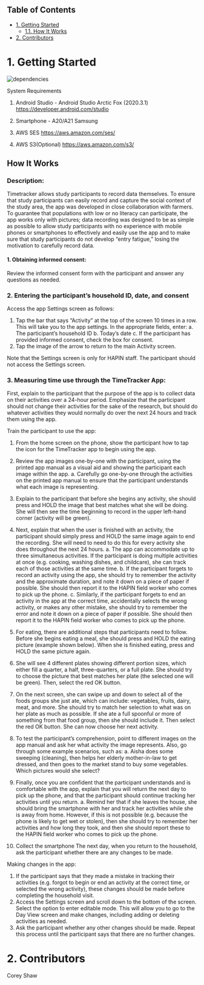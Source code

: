 ## Table of Contents
- [1. Getting Started](#1-getting-started)
  - [1.1. How It Works](#how-it-works)
- [2. Contributors](#2-contributors)

# 1. Getting Started
![dependencies]()

System Requirements

1. Android Studio - Android Studio Arctic Fox (2020.3.1)
https://developer.android.com/studio

2. Smartphone - A20/A21 Samsung 

3. AWS SES
https://aws.amazon.com/ses/

4. AWS S3(Optional)
https://aws.amazon.com/s3/


## How It Works

### Description: 
Timetracker allows study participants to record data themselves. To ensure that study participants can easily record and capture the social context of the study area, the app was developed in close collaboration with farmers. To guarantee that populations with low or no literacy can participate, the app works only with pictures; data recording was designed to be as simple as possible to allow study participants with no experience with mobile phones or smartphones to effectively and easily use the app and to make sure that study participants do not develop “entry fatigue,” losing the motivation to carefully record data. 

#### 1. Obtaining informed consent:
Review the informed consent form with the participant and answer any questions as needed. 

### 2. Entering the participant’s household ID, date, and consent
Access the app Settings screen as follows:
1.	Tap the bar that says “Activity” at the top of the screen 10 times in a row. This will take you to the app settings. In the appropriate fields, enter:
a.	The participant’s household ID
b.	Today’s date
c.	If the participant has provided informed consent, check the box for consent.
2.	Tap the image of the arrow to return to the main Activity screen.

Note that the Settings screen is only for HAPIN staff. The participant should not access the Settings screen.

### 3. Measuring time use through the TimeTracker App:
First, explain to the participant that the purpose of the app is to collect data on their activities over a 24-hour period. Emphasize that the participant should not change their activities for the sake of the research, but should do whatever activities they would normally do over the next 24 hours and track them using the app. 

Train the participant to use the app: 
1.	From the home screen on the phone, show the participant how to tap the icon for the TimeTracker app to begin using the app.
2.	Review the app images one-by-one with the participant, using the printed app manual as a visual aid and showing the participant each image within the app.
a.	Carefully go one-by-one through the activities on the printed app manual to ensure that the participant understands what each image is representing.
3.	Explain to the participant that before she begins any activity, she should press and HOLD the image that best matches what she will be doing. She will then see the time beginning to record in the upper left-hand corner (activity will be green). 
 
4.	Next, explain that when the user is finished with an activity, the participant should simply press and HOLD the same image again to end the recording. She will need to need to do this for every activity she does throughout the next 24 hours. 
a.	The app can accommodate up to three simultaneous activities. If the participant is doing multiple activities at once (e.g. cooking, washing dishes, and childcare), she can track each of those activities at the same time.
b.	If the participant forgets to record an activity using the app, she should try to remember the activity and the approximate duration, and note it down on a piece of paper if possible. She should then report it to the HAPIN field worker who comes to pick up the phone. 
c.	Similarly, if the participant forgets to end an activity in the app at the correct time, accidentally selects the wrong activity, or makes any other mistake, she should try to remember the error and note it down on a piece of paper if possible. She should then report it to the HAPIN field worker who comes to pick up the phone. 
5.	For eating, there are additional steps that participants need to follow. Before she begins eating a meal, she should press and HOLD the eating picture (example shown below). When she is finished eating, press and HOLD the same picture again.
 
6.	She will see 4 different plates showing different portion sizes, which either fill a quarter, a half, three-quarters, or a full plate. She should try to choose the picture that best matches her plate (the selected one will be green). Then, select the red OK button.
 
7.	On the next screen, she can swipe up and down to select all of the foods groups she just ate, which can include: vegetables, fruits, dairy, meat, and more. She should try to match her selection to what was on her plate as much as possible. If she ate a full spoonful or more of something from that food group, then she should include it. Then select the red OK button. She can now choose her next activity.
 
8.	To test the participant’s comprehension, point to different images on the app manual and ask her what activity the image represents. Also, go through some example scenarios, such as: 
a.	Aisha does some sweeping (cleaning), then helps her elderly mother-in-law to get dressed, and then goes to the market stand to buy some vegetables. Which pictures would she select?
9.	Finally, once you are confident that the participant understands and is comfortable with the app, explain that you will return the next day to pick up the phone, and that the participant should continue tracking her activities until you return.
a.	Remind her that if she leaves the house, she should bring the smartphone with her and track her activities while she is away from home. However, if this is not possible (e.g. because the phone is likely to get wet or stolen), then she should try to remember her activities and how long they took, and then she should report these to the HAPIN field worker who comes to pick up the phone.

4. Collect the smartphone
The next day, when you return to the household, ask the participant whether there are any changes to be made. 

Making changes in the app:
1.	If the participant says that they made a mistake in tracking their activities (e.g. forgot to begin or end an activity at the correct time, or selected the wrong activity), these changes should be made before completing the household visit.
2.	Access the Settings screen and scroll down to the bottom of the screen. Select the option to enter editable mode. This will allow you to go to the Day View screen and make changes, including adding or deleting activities as needed.
3.	Ask the participant whether any other changes should be made. Repeat this process until the participant says that there are no further changes.





# 2. Contributors
Corey Shaw
